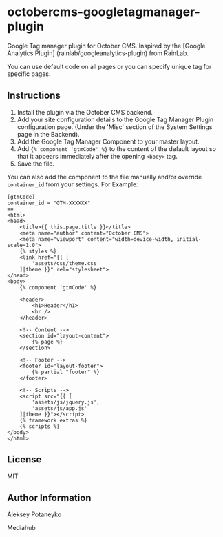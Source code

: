 octobercms-googletagmanager-plugin
============

Google Tag manager plugin for October CMS.  Inspired by the [Google Analytics Plugin]
(rainlab/googleanalytics-plugin) from RainLab.

You can use default code on all pages or you can specify unique tag for specific pages.


## Instructions

1. Install the plugin via the October CMS backend.
2. Add your site configuration details to the Google Tag Manager Plugin configuration page. (Under the 'Misc' section of the System Settings page in the Backend).
3. Add the Google Tag Manager Component to your master layout.
4. Add ```{% component 'gtmCode' %}``` to the content of the default layout so that it appears immediately after the opening ```<body>``` tag.
5. Save the file.

You can also add the component to the file manually and/or override ```container_id``` from your settings.  For Example:

    [gtmCode]
    container_id = "GTM-XXXXXX"
	==
	<html>
	<head>
		<title>{{ this.page.title }}</title>
		<meta name="author" content="October CMS">
    	<meta name="viewport" content="width=device-width, initial-scale=1.0">
    	{% styles %}
    	<link href="{{ [
    	    'assets/css/theme.css'
    	]|theme }}" rel="stylesheet">
	</head>
	<body>
        {% component 'gtmCode' %}
        
 		<header>
 			<h1>Header</h1>
 			<hr />
 		</header>

 		<!-- Content -->
        <section id="layout-content">
            {% page %}
        </section>

        <!-- Footer -->
        <footer id="layout-footer">
            {% partial "footer" %}
        </footer>

        <!-- Scripts -->
        <script src="{{ [
            'assets/js/jquery.js',
            'assets/js/app.js'
        ]|theme }}"></script>
        {% framework extras %}
        {% scripts %}
	</body>
	</html>
	
	
	
License
-------

MIT

Author Information
------------------

Aleksey Potaneyko

Mediahub